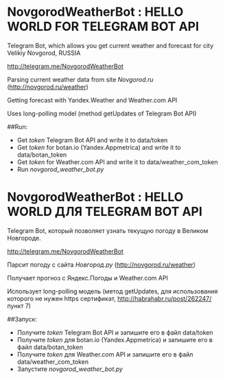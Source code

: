 # NovgorodWeatherBot : HELLO WORLD FOR TELEGRAM BOT API

Telegram Bot, which allows you get current weather and forecast for city Velikiy Novgorod, RUSSIA

http://telegram.me/NovgorodWeatherBot

Parsing current weather data from site *Novgorod.ru* (http://novgorod.ru/weather)

Getting forecast with Yandex.Weather and Weather.com API

Uses long-polling model (method getUpdates of Telegram Bot API)

##Run:

- Get *token* Telegram Bot API and write it to data/token
- Get *token* for botan.io (Yandex.Appmetrica) and write it to data/botan_token
- Get *token* for Weather.com API and write it to data/weather_com_token
- Run *novgorod_weather_bot.py*

# NovgorodWeatherBot : HELLO WORLD ДЛЯ TELEGRAM BOT API

Telegram Bot, который позволяет узнать текущую погоду в Великом Новгороде.

http://telegram.me/NovgorodWeatherBot

Парсит погоду с сайта *Новгород.ру* (http://novgorod.ru/weather)

Получает прогноз с Яндекс.Погоды и Weather.com API

Использует long-polling модель (метод getUpdates, для использования которого не нужен https сертификат,
http://habrahabr.ru/post/262247/ пункт 7)

##Запуск:

- Получите *token* Telegram Bot API и запишите его в файл data/token
- Получите *token* для botan.io (Yandex.Appmetrica) и запишите его в файл data/botan_token
- Получите *token* для Weather.com API и запишите его в файл data/weather_com_token
- Запустите *novgorod_weather_bot.py*

